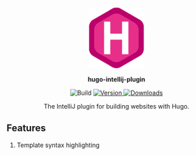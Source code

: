 <p align="center">
    <img src="hugo.png" alt="Hugo">
</p>

<p align="center">
    <strong>hugo-intellij-plugin</strong>
</p>

<p align="center">
    <img src="https://github.com/corytheboyd/hugo-intellij-plugin/workflows/Build/badge.svg" alt="Build">
    <a href="https://plugins.jetbrains.com/plugin/PLUGIN_ID">
        <img src="https://img.shields.io/jetbrains/plugin/v/PLUGIN_ID.svg" alt="Version">
    </a>
    <a href="https://plugins.jetbrains.com/plugin/PLUGIN_ID">
        <img src="https://img.shields.io/jetbrains/plugin/d/PLUGIN_ID.svg" alt="Downloads">
    </a>
</p>

<p align="center">
    <!-- Plugin description -->
    The IntelliJ plugin for building websites with Hugo.
    <!-- Plugin description end -->
</p>

## Features

1. Template syntax highlighting
